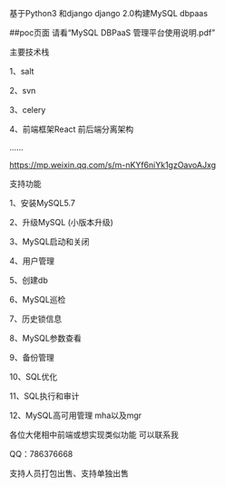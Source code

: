 
基于Python3 和django django 2.0构建MySQL dbpaas

##poc页面 请看“MySQL DBPaaS 管理平台使用说明.pdf”

主要技术栈

1、salt

2、svn

3、celery

4、前端框架React 前后端分离架构

......

https://mp.weixin.qq.com/s/m-nKYf6niYk1gzOavoAJxg 


支持功能 

1、安装MySQL5.7 

2、升级MySQL (小版本升级)

3、MySQL启动和关闭

4、用户管理

5、创建db 

6、MySQL巡检

7、历史锁信息

8、MySQL参数查看

9、备份管理

10、SQL优化

11、SQL执行和审计

12、MySQL高可用管理 mha以及mgr

各位大佬相中前端或想实现类似功能 可以联系我

QQ：786376668 

支持人员打包出售、支持单独出售

